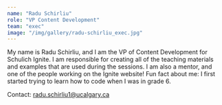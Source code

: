 ```yaml
---
name: "Radu Schirliu"
role: "VP Content Development"
team: "exec"
image: "/img/gallery/radu-schirliu_exec.jpg"
---
```


My name is Radu Schirliu, and I am the VP of Content Development for Schulich Ignite. I am responsible for creating all of the teaching materials and examples that are used during the sessions. I am also a mentor, and one of the people working on the Ignite website! Fun fact about me: I first started trying to learn how to code when I was in grade 6.

Contact: radu.schirliu1@ucalgary.ca

